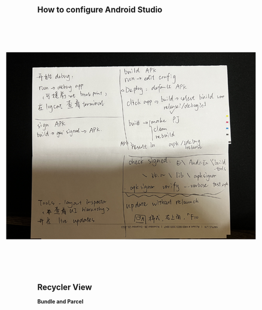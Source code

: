 ## How to configure Android Studio

<img src="./Pic.jpg" alt="Alt text" width="500" style="transform: rotate(-90deg);">

## Recycler View

__Bundle and Parcel__